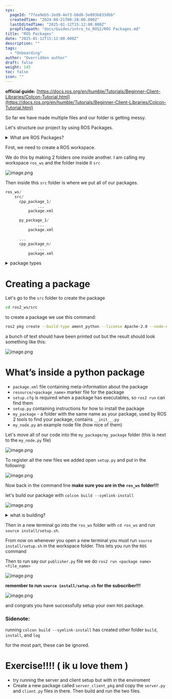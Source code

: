 ```yaml
---
sys:
  pageId: "7fea9eb5-2ed9-4e73-b6d6-5e093b833dbb"
  createdTime: "2024-08-21T00:28:00.000Z"
  lastEditedTime: "2025-01-12T15:12:00.000Z"
  propFilepath: "docs/Guides/intro_to_ROS2/ROS Packages.md"
title: "ROS Packages"
date: "2025-01-12T15:12:00.000Z"
description: ""
tags:
  - "Onboarding"
author: "Overridden author"
draft: false
weight: 145
toc: false
icon: ""
---
```


**official guide:** [https://docs.ros.org/en/humble/Tutorials/Beginner-Client-Libraries/Colcon-Tutorial.html](https://docs.ros.org/en/humble/Tutorials/Beginner-Client-Libraries/Colcon-Tutorial.html)

So far we have made multiple files and our folder is getting messy.

Let's structure our project by using ROS Packages.

<details>

<summary>What are ROS Packages?</summary>

ROS Packages are, as the name implies, packages of code that are highly sharable between ROS developers.

They consist of a folder, `package.xml` file, and source code

```python
      cpp_package_1/
		      ... imagine much code files here ..
          package.xml
```

</details>

First, we need to create a ROS workspace.

We do this by making 2 folders one inside another. I am calling my workspace `ros_ws` and the folder inside it `src`

![image.png](https://prod-files-secure.s3.us-west-2.amazonaws.com/d518164a-d88e-44d1-a4ee-3adb3bd8bce0/70706947-fd18-4537-a67b-e12946812d31/image.png?X-Amz-Algorithm=AWS4-HMAC-SHA256&X-Amz-Content-Sha256=UNSIGNED-PAYLOAD&X-Amz-Credential=ASIAZI2LB466V6YIDVTH%2F20250329%2Fus-west-2%2Fs3%2Faws4_request&X-Amz-Date=20250329T040959Z&X-Amz-Expires=3600&X-Amz-Security-Token=IQoJb3JpZ2luX2VjEAAaCXVzLXdlc3QtMiJHMEUCIQDGm60zM23Sy4RAGY4Wbpy1aV2s7plWo4gbVD02Ex%2Fn4AIgY%2FFElSjWgckr1yLZ%2FJj5eCOxgbkPTr5zU%2BusvLMF2tYq%2FwMIaBAAGgw2Mzc0MjMxODM4MDUiDBo4hrYKCbEqbha7vyrcAzxIjhycty2ihuxGXI0slL4HdSqBuYty8VnrLQp3CEWz%2Fq243pJosMj7m2en0ki9cLPeHk93CUaNkIASbThNIePti9FnZBFAB0%2BoSgbxPA31W%2FSScSeOVwuzIyRt%2BXrhmmEl9Zpsnfo1hmf0rYqjYbLFw7Y6Prc5ZIkU03ePG9IwKm8Pgmfsh93G45TGIvZcI98JVl46gasKYPtca7S1sOffShYe41Z0pwfyj%2BbFnBoVS0ma%2B%2B2cLXkFs%2B8TGNFO6dEAUyASFlkbSUz5Qb%2FJ70exbgLuJ83ClSjq256w0mi%2BTc0QhwXkwk3BHZ2fSv%2BrFMstFHd8idoaOJZANCS6YXzSbwM2xrx8b1vaQx72rc3b7OSpTZ6VU5tw99ynW1CKp1qeZss4oL2sAh2xzDWFvfieunLzn7%2FDYRhLCVYWvkff8CUeCHtGMHAyevu8LFwUWCcpVuXYF%2FEhLFgiuQtDIycC9Nf%2BuixC5BOq%2B1%2FXmSayMBrmrjUDQ8ymOz5avMnuppiZFcx8Q48H6rd15sfd%2FcxD97W7STXVUFDR5L6kMiZiQqoAW%2Bb6vlq7EeKMYJ7WZYaNV7gpfVvqUmE7FA%2Bnj2en4QI1IxOAB0%2BGVetB8sUO%2FRlmaAM5Yg24mnC0MLrfnL8GOqUBBo33fpGIF4F3JBmD%2FygSEXu9sEnKYuKJaeZWrk9QBMNDpCyHlHYgc2zsWBmgoJhbqIWfeLzUgvxGV1TtxQe2fusEdyLs3OoVKi6N%2Fy0RbKIQIaSpOnQcOHUPEG1KSPVv3om8%2BYWndTirA2MxH3rlbBwJku0fPAAM4%2Fmj9o9qBoV%2BN3%2Bi%2Ftv1pt3kLmMr7mV3nfaE8gzTom%2Fo7Fnw9Dd7PeQCys9W&X-Amz-Signature=52b31e4ccd0a109a0e11d77113f6c75403842e303bc217a4577d0f0719985620&X-Amz-SignedHeaders=host&x-id=GetObject)

Then inside this `src` folder is where we put all of our packages.

```python
ros_ws/
    src/
      cpp_package_1/
		      ...
          package.xml

      py_package_1/
		      ...
          package.xml

      ...
      cpp_package_n/
		      ...
          package.xml

```

<details>

<summary>package types</summary>

packages can be either `C++` or python.

the intern file structure is different for each but for this guide we will stick to creating python packages

</details>

# Creating a package

Let's go to the `src` folder to create the package

```bash
cd ros2_ws/src
```

to create a package we use this command:

```bash
ros2 pkg create --build-type ament_python --license Apache-2.0 --node-name my_node my_package
```

a bunch of text should have been printed out but the result should look something like this:

![image.png](https://prod-files-secure.s3.us-west-2.amazonaws.com/d518164a-d88e-44d1-a4ee-3adb3bd8bce0/e6cf1e3f-8512-4a3e-b131-079f800bf3e8/image.png?X-Amz-Algorithm=AWS4-HMAC-SHA256&X-Amz-Content-Sha256=UNSIGNED-PAYLOAD&X-Amz-Credential=ASIAZI2LB466V6YIDVTH%2F20250329%2Fus-west-2%2Fs3%2Faws4_request&X-Amz-Date=20250329T040959Z&X-Amz-Expires=3600&X-Amz-Security-Token=IQoJb3JpZ2luX2VjEAAaCXVzLXdlc3QtMiJHMEUCIQDGm60zM23Sy4RAGY4Wbpy1aV2s7plWo4gbVD02Ex%2Fn4AIgY%2FFElSjWgckr1yLZ%2FJj5eCOxgbkPTr5zU%2BusvLMF2tYq%2FwMIaBAAGgw2Mzc0MjMxODM4MDUiDBo4hrYKCbEqbha7vyrcAzxIjhycty2ihuxGXI0slL4HdSqBuYty8VnrLQp3CEWz%2Fq243pJosMj7m2en0ki9cLPeHk93CUaNkIASbThNIePti9FnZBFAB0%2BoSgbxPA31W%2FSScSeOVwuzIyRt%2BXrhmmEl9Zpsnfo1hmf0rYqjYbLFw7Y6Prc5ZIkU03ePG9IwKm8Pgmfsh93G45TGIvZcI98JVl46gasKYPtca7S1sOffShYe41Z0pwfyj%2BbFnBoVS0ma%2B%2B2cLXkFs%2B8TGNFO6dEAUyASFlkbSUz5Qb%2FJ70exbgLuJ83ClSjq256w0mi%2BTc0QhwXkwk3BHZ2fSv%2BrFMstFHd8idoaOJZANCS6YXzSbwM2xrx8b1vaQx72rc3b7OSpTZ6VU5tw99ynW1CKp1qeZss4oL2sAh2xzDWFvfieunLzn7%2FDYRhLCVYWvkff8CUeCHtGMHAyevu8LFwUWCcpVuXYF%2FEhLFgiuQtDIycC9Nf%2BuixC5BOq%2B1%2FXmSayMBrmrjUDQ8ymOz5avMnuppiZFcx8Q48H6rd15sfd%2FcxD97W7STXVUFDR5L6kMiZiQqoAW%2Bb6vlq7EeKMYJ7WZYaNV7gpfVvqUmE7FA%2Bnj2en4QI1IxOAB0%2BGVetB8sUO%2FRlmaAM5Yg24mnC0MLrfnL8GOqUBBo33fpGIF4F3JBmD%2FygSEXu9sEnKYuKJaeZWrk9QBMNDpCyHlHYgc2zsWBmgoJhbqIWfeLzUgvxGV1TtxQe2fusEdyLs3OoVKi6N%2Fy0RbKIQIaSpOnQcOHUPEG1KSPVv3om8%2BYWndTirA2MxH3rlbBwJku0fPAAM4%2Fmj9o9qBoV%2BN3%2Bi%2Ftv1pt3kLmMr7mV3nfaE8gzTom%2Fo7Fnw9Dd7PeQCys9W&X-Amz-Signature=167cf38ff437fe9300735900835065292f94d5a2cfd5cdd07f6a8d19c2070dfc&X-Amz-SignedHeaders=host&x-id=GetObject)

# What’s inside a python package

- `package.xml` file containing meta-information about the package
- `resource/<package_name>` marker file for the package
- `setup.cfg` is required when a package has executables, so `ros2 run` can find them
- `setup.py` containing instructions for how to install the package
- `my_package` - a folder with the same name as your package, used by ROS 2 tools to find your package, contains `__init__.py`
- `my_node.py` an example node file (how nice of them)

Let's move all of our code into the `my_package/my_package` folder (this is next to the `my_node.py` file)

![image.png](https://prod-files-secure.s3.us-west-2.amazonaws.com/d518164a-d88e-44d1-a4ee-3adb3bd8bce0/9ce58f11-0da9-4d3e-b86d-506a9685d378/image.png?X-Amz-Algorithm=AWS4-HMAC-SHA256&X-Amz-Content-Sha256=UNSIGNED-PAYLOAD&X-Amz-Credential=ASIAZI2LB466V6YIDVTH%2F20250329%2Fus-west-2%2Fs3%2Faws4_request&X-Amz-Date=20250329T040959Z&X-Amz-Expires=3600&X-Amz-Security-Token=IQoJb3JpZ2luX2VjEAAaCXVzLXdlc3QtMiJHMEUCIQDGm60zM23Sy4RAGY4Wbpy1aV2s7plWo4gbVD02Ex%2Fn4AIgY%2FFElSjWgckr1yLZ%2FJj5eCOxgbkPTr5zU%2BusvLMF2tYq%2FwMIaBAAGgw2Mzc0MjMxODM4MDUiDBo4hrYKCbEqbha7vyrcAzxIjhycty2ihuxGXI0slL4HdSqBuYty8VnrLQp3CEWz%2Fq243pJosMj7m2en0ki9cLPeHk93CUaNkIASbThNIePti9FnZBFAB0%2BoSgbxPA31W%2FSScSeOVwuzIyRt%2BXrhmmEl9Zpsnfo1hmf0rYqjYbLFw7Y6Prc5ZIkU03ePG9IwKm8Pgmfsh93G45TGIvZcI98JVl46gasKYPtca7S1sOffShYe41Z0pwfyj%2BbFnBoVS0ma%2B%2B2cLXkFs%2B8TGNFO6dEAUyASFlkbSUz5Qb%2FJ70exbgLuJ83ClSjq256w0mi%2BTc0QhwXkwk3BHZ2fSv%2BrFMstFHd8idoaOJZANCS6YXzSbwM2xrx8b1vaQx72rc3b7OSpTZ6VU5tw99ynW1CKp1qeZss4oL2sAh2xzDWFvfieunLzn7%2FDYRhLCVYWvkff8CUeCHtGMHAyevu8LFwUWCcpVuXYF%2FEhLFgiuQtDIycC9Nf%2BuixC5BOq%2B1%2FXmSayMBrmrjUDQ8ymOz5avMnuppiZFcx8Q48H6rd15sfd%2FcxD97W7STXVUFDR5L6kMiZiQqoAW%2Bb6vlq7EeKMYJ7WZYaNV7gpfVvqUmE7FA%2Bnj2en4QI1IxOAB0%2BGVetB8sUO%2FRlmaAM5Yg24mnC0MLrfnL8GOqUBBo33fpGIF4F3JBmD%2FygSEXu9sEnKYuKJaeZWrk9QBMNDpCyHlHYgc2zsWBmgoJhbqIWfeLzUgvxGV1TtxQe2fusEdyLs3OoVKi6N%2Fy0RbKIQIaSpOnQcOHUPEG1KSPVv3om8%2BYWndTirA2MxH3rlbBwJku0fPAAM4%2Fmj9o9qBoV%2BN3%2Bi%2Ftv1pt3kLmMr7mV3nfaE8gzTom%2Fo7Fnw9Dd7PeQCys9W&X-Amz-Signature=b12a7732e1e91719572fb4fb28bee5a8be1138b6ce31d2e7260cb0f0ebf0efd0&X-Amz-SignedHeaders=host&x-id=GetObject)

To register all the new files we added open `setup.py` and put in the following:

![image.png](https://prod-files-secure.s3.us-west-2.amazonaws.com/d518164a-d88e-44d1-a4ee-3adb3bd8bce0/1cd7c262-4cae-4496-9d75-c178537d24a2/image.png?X-Amz-Algorithm=AWS4-HMAC-SHA256&X-Amz-Content-Sha256=UNSIGNED-PAYLOAD&X-Amz-Credential=ASIAZI2LB466V6YIDVTH%2F20250329%2Fus-west-2%2Fs3%2Faws4_request&X-Amz-Date=20250329T040959Z&X-Amz-Expires=3600&X-Amz-Security-Token=IQoJb3JpZ2luX2VjEAAaCXVzLXdlc3QtMiJHMEUCIQDGm60zM23Sy4RAGY4Wbpy1aV2s7plWo4gbVD02Ex%2Fn4AIgY%2FFElSjWgckr1yLZ%2FJj5eCOxgbkPTr5zU%2BusvLMF2tYq%2FwMIaBAAGgw2Mzc0MjMxODM4MDUiDBo4hrYKCbEqbha7vyrcAzxIjhycty2ihuxGXI0slL4HdSqBuYty8VnrLQp3CEWz%2Fq243pJosMj7m2en0ki9cLPeHk93CUaNkIASbThNIePti9FnZBFAB0%2BoSgbxPA31W%2FSScSeOVwuzIyRt%2BXrhmmEl9Zpsnfo1hmf0rYqjYbLFw7Y6Prc5ZIkU03ePG9IwKm8Pgmfsh93G45TGIvZcI98JVl46gasKYPtca7S1sOffShYe41Z0pwfyj%2BbFnBoVS0ma%2B%2B2cLXkFs%2B8TGNFO6dEAUyASFlkbSUz5Qb%2FJ70exbgLuJ83ClSjq256w0mi%2BTc0QhwXkwk3BHZ2fSv%2BrFMstFHd8idoaOJZANCS6YXzSbwM2xrx8b1vaQx72rc3b7OSpTZ6VU5tw99ynW1CKp1qeZss4oL2sAh2xzDWFvfieunLzn7%2FDYRhLCVYWvkff8CUeCHtGMHAyevu8LFwUWCcpVuXYF%2FEhLFgiuQtDIycC9Nf%2BuixC5BOq%2B1%2FXmSayMBrmrjUDQ8ymOz5avMnuppiZFcx8Q48H6rd15sfd%2FcxD97W7STXVUFDR5L6kMiZiQqoAW%2Bb6vlq7EeKMYJ7WZYaNV7gpfVvqUmE7FA%2Bnj2en4QI1IxOAB0%2BGVetB8sUO%2FRlmaAM5Yg24mnC0MLrfnL8GOqUBBo33fpGIF4F3JBmD%2FygSEXu9sEnKYuKJaeZWrk9QBMNDpCyHlHYgc2zsWBmgoJhbqIWfeLzUgvxGV1TtxQe2fusEdyLs3OoVKi6N%2Fy0RbKIQIaSpOnQcOHUPEG1KSPVv3om8%2BYWndTirA2MxH3rlbBwJku0fPAAM4%2Fmj9o9qBoV%2BN3%2Bi%2Ftv1pt3kLmMr7mV3nfaE8gzTom%2Fo7Fnw9Dd7PeQCys9W&X-Amz-Signature=8274e45be5d47cb93c88b701398649549f01c62bbe1f3350bc74c035b8998bec&X-Amz-SignedHeaders=host&x-id=GetObject)

Now back in the command line **make sure you are in the** **`ros_ws`** **folder!!!**

let's build our package with `colcon build --symlink-install`

![image.png](https://prod-files-secure.s3.us-west-2.amazonaws.com/d518164a-d88e-44d1-a4ee-3adb3bd8bce0/2f2a0d27-b173-48fd-b189-5f5c0ce65619/image.png?X-Amz-Algorithm=AWS4-HMAC-SHA256&X-Amz-Content-Sha256=UNSIGNED-PAYLOAD&X-Amz-Credential=ASIAZI2LB466V6YIDVTH%2F20250329%2Fus-west-2%2Fs3%2Faws4_request&X-Amz-Date=20250329T040959Z&X-Amz-Expires=3600&X-Amz-Security-Token=IQoJb3JpZ2luX2VjEAAaCXVzLXdlc3QtMiJHMEUCIQDGm60zM23Sy4RAGY4Wbpy1aV2s7plWo4gbVD02Ex%2Fn4AIgY%2FFElSjWgckr1yLZ%2FJj5eCOxgbkPTr5zU%2BusvLMF2tYq%2FwMIaBAAGgw2Mzc0MjMxODM4MDUiDBo4hrYKCbEqbha7vyrcAzxIjhycty2ihuxGXI0slL4HdSqBuYty8VnrLQp3CEWz%2Fq243pJosMj7m2en0ki9cLPeHk93CUaNkIASbThNIePti9FnZBFAB0%2BoSgbxPA31W%2FSScSeOVwuzIyRt%2BXrhmmEl9Zpsnfo1hmf0rYqjYbLFw7Y6Prc5ZIkU03ePG9IwKm8Pgmfsh93G45TGIvZcI98JVl46gasKYPtca7S1sOffShYe41Z0pwfyj%2BbFnBoVS0ma%2B%2B2cLXkFs%2B8TGNFO6dEAUyASFlkbSUz5Qb%2FJ70exbgLuJ83ClSjq256w0mi%2BTc0QhwXkwk3BHZ2fSv%2BrFMstFHd8idoaOJZANCS6YXzSbwM2xrx8b1vaQx72rc3b7OSpTZ6VU5tw99ynW1CKp1qeZss4oL2sAh2xzDWFvfieunLzn7%2FDYRhLCVYWvkff8CUeCHtGMHAyevu8LFwUWCcpVuXYF%2FEhLFgiuQtDIycC9Nf%2BuixC5BOq%2B1%2FXmSayMBrmrjUDQ8ymOz5avMnuppiZFcx8Q48H6rd15sfd%2FcxD97W7STXVUFDR5L6kMiZiQqoAW%2Bb6vlq7EeKMYJ7WZYaNV7gpfVvqUmE7FA%2Bnj2en4QI1IxOAB0%2BGVetB8sUO%2FRlmaAM5Yg24mnC0MLrfnL8GOqUBBo33fpGIF4F3JBmD%2FygSEXu9sEnKYuKJaeZWrk9QBMNDpCyHlHYgc2zsWBmgoJhbqIWfeLzUgvxGV1TtxQe2fusEdyLs3OoVKi6N%2Fy0RbKIQIaSpOnQcOHUPEG1KSPVv3om8%2BYWndTirA2MxH3rlbBwJku0fPAAM4%2Fmj9o9qBoV%2BN3%2Bi%2Ftv1pt3kLmMr7mV3nfaE8gzTom%2Fo7Fnw9Dd7PeQCys9W&X-Amz-Signature=caa7c73b2f8aed1ed51d42066d0dfff005ab93b7c8ec1e607c0ace50b3713e3d&X-Amz-SignedHeaders=host&x-id=GetObject)

<details>

<summary>what is building?</summary>

if you are a CS major at Rose-Hulman you will learn the answer to this in CSSE132

but TLDR; is it combines all the code files into one program that can be run easily 

</details>

Then in a new terminal go into the `ros_ws` folder with `cd ros_ws` and run `source install/setup.sh`. 

From now on whenever you open a new terminal you must run `source install/setup.sh` in the workspace folder. This lets you run the `ROS` command

Then to run say our `publisher.py` file we do `ros2 run <package name> <file_name>`

![image.png](https://prod-files-secure.s3.us-west-2.amazonaws.com/d518164a-d88e-44d1-a4ee-3adb3bd8bce0/4f4b1219-3a44-4632-aa0a-ce3471699f59/image.png?X-Amz-Algorithm=AWS4-HMAC-SHA256&X-Amz-Content-Sha256=UNSIGNED-PAYLOAD&X-Amz-Credential=ASIAZI2LB466V6YIDVTH%2F20250329%2Fus-west-2%2Fs3%2Faws4_request&X-Amz-Date=20250329T040959Z&X-Amz-Expires=3600&X-Amz-Security-Token=IQoJb3JpZ2luX2VjEAAaCXVzLXdlc3QtMiJHMEUCIQDGm60zM23Sy4RAGY4Wbpy1aV2s7plWo4gbVD02Ex%2Fn4AIgY%2FFElSjWgckr1yLZ%2FJj5eCOxgbkPTr5zU%2BusvLMF2tYq%2FwMIaBAAGgw2Mzc0MjMxODM4MDUiDBo4hrYKCbEqbha7vyrcAzxIjhycty2ihuxGXI0slL4HdSqBuYty8VnrLQp3CEWz%2Fq243pJosMj7m2en0ki9cLPeHk93CUaNkIASbThNIePti9FnZBFAB0%2BoSgbxPA31W%2FSScSeOVwuzIyRt%2BXrhmmEl9Zpsnfo1hmf0rYqjYbLFw7Y6Prc5ZIkU03ePG9IwKm8Pgmfsh93G45TGIvZcI98JVl46gasKYPtca7S1sOffShYe41Z0pwfyj%2BbFnBoVS0ma%2B%2B2cLXkFs%2B8TGNFO6dEAUyASFlkbSUz5Qb%2FJ70exbgLuJ83ClSjq256w0mi%2BTc0QhwXkwk3BHZ2fSv%2BrFMstFHd8idoaOJZANCS6YXzSbwM2xrx8b1vaQx72rc3b7OSpTZ6VU5tw99ynW1CKp1qeZss4oL2sAh2xzDWFvfieunLzn7%2FDYRhLCVYWvkff8CUeCHtGMHAyevu8LFwUWCcpVuXYF%2FEhLFgiuQtDIycC9Nf%2BuixC5BOq%2B1%2FXmSayMBrmrjUDQ8ymOz5avMnuppiZFcx8Q48H6rd15sfd%2FcxD97W7STXVUFDR5L6kMiZiQqoAW%2Bb6vlq7EeKMYJ7WZYaNV7gpfVvqUmE7FA%2Bnj2en4QI1IxOAB0%2BGVetB8sUO%2FRlmaAM5Yg24mnC0MLrfnL8GOqUBBo33fpGIF4F3JBmD%2FygSEXu9sEnKYuKJaeZWrk9QBMNDpCyHlHYgc2zsWBmgoJhbqIWfeLzUgvxGV1TtxQe2fusEdyLs3OoVKi6N%2Fy0RbKIQIaSpOnQcOHUPEG1KSPVv3om8%2BYWndTirA2MxH3rlbBwJku0fPAAM4%2Fmj9o9qBoV%2BN3%2Bi%2Ftv1pt3kLmMr7mV3nfaE8gzTom%2Fo7Fnw9Dd7PeQCys9W&X-Amz-Signature=85ff3d383dea3973f2a7ad3a941ec04ce073c25c0cb6e7de8af1f1b4e86be336&X-Amz-SignedHeaders=host&x-id=GetObject)

**remember to run** **`source install/setup.sh`** **for the subscriber!!!**

![image.png](https://prod-files-secure.s3.us-west-2.amazonaws.com/d518164a-d88e-44d1-a4ee-3adb3bd8bce0/02121119-dad4-49ec-8356-c956108b4243/image.png?X-Amz-Algorithm=AWS4-HMAC-SHA256&X-Amz-Content-Sha256=UNSIGNED-PAYLOAD&X-Amz-Credential=ASIAZI2LB466V6YIDVTH%2F20250329%2Fus-west-2%2Fs3%2Faws4_request&X-Amz-Date=20250329T040959Z&X-Amz-Expires=3600&X-Amz-Security-Token=IQoJb3JpZ2luX2VjEAAaCXVzLXdlc3QtMiJHMEUCIQDGm60zM23Sy4RAGY4Wbpy1aV2s7plWo4gbVD02Ex%2Fn4AIgY%2FFElSjWgckr1yLZ%2FJj5eCOxgbkPTr5zU%2BusvLMF2tYq%2FwMIaBAAGgw2Mzc0MjMxODM4MDUiDBo4hrYKCbEqbha7vyrcAzxIjhycty2ihuxGXI0slL4HdSqBuYty8VnrLQp3CEWz%2Fq243pJosMj7m2en0ki9cLPeHk93CUaNkIASbThNIePti9FnZBFAB0%2BoSgbxPA31W%2FSScSeOVwuzIyRt%2BXrhmmEl9Zpsnfo1hmf0rYqjYbLFw7Y6Prc5ZIkU03ePG9IwKm8Pgmfsh93G45TGIvZcI98JVl46gasKYPtca7S1sOffShYe41Z0pwfyj%2BbFnBoVS0ma%2B%2B2cLXkFs%2B8TGNFO6dEAUyASFlkbSUz5Qb%2FJ70exbgLuJ83ClSjq256w0mi%2BTc0QhwXkwk3BHZ2fSv%2BrFMstFHd8idoaOJZANCS6YXzSbwM2xrx8b1vaQx72rc3b7OSpTZ6VU5tw99ynW1CKp1qeZss4oL2sAh2xzDWFvfieunLzn7%2FDYRhLCVYWvkff8CUeCHtGMHAyevu8LFwUWCcpVuXYF%2FEhLFgiuQtDIycC9Nf%2BuixC5BOq%2B1%2FXmSayMBrmrjUDQ8ymOz5avMnuppiZFcx8Q48H6rd15sfd%2FcxD97W7STXVUFDR5L6kMiZiQqoAW%2Bb6vlq7EeKMYJ7WZYaNV7gpfVvqUmE7FA%2Bnj2en4QI1IxOAB0%2BGVetB8sUO%2FRlmaAM5Yg24mnC0MLrfnL8GOqUBBo33fpGIF4F3JBmD%2FygSEXu9sEnKYuKJaeZWrk9QBMNDpCyHlHYgc2zsWBmgoJhbqIWfeLzUgvxGV1TtxQe2fusEdyLs3OoVKi6N%2Fy0RbKIQIaSpOnQcOHUPEG1KSPVv3om8%2BYWndTirA2MxH3rlbBwJku0fPAAM4%2Fmj9o9qBoV%2BN3%2Bi%2Ftv1pt3kLmMr7mV3nfaE8gzTom%2Fo7Fnw9Dd7PeQCys9W&X-Amz-Signature=bae82c0b96302711dbabaa62e8e2d40fffd38262499fcd6d15dfa07321db6d10&X-Amz-SignedHeaders=host&x-id=GetObject)

and congrats you have successfully setup your own `ROS` package.

### Sidenote:

running `colcon build --symlink-install` has created other folder `build`, `install`, and `log`

for the most part, these can be ignored.

# Exercise!!!! ( ik u love them )

- try running the server and client setup but with in the enviroment
- Create a new package called `server_client_pkg` and copy the `server.py` and `client.py` files in there. Then build and run the two files.
